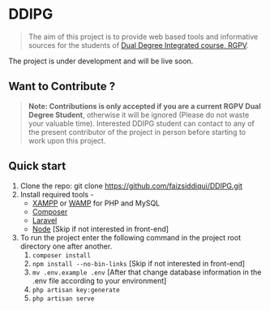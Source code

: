 # DDIPG
> The aim of this project is to provide web based tools and informative sources for the students of [Dual Degree Integrated course, RGPV](https://www.rgpv.ac.in/Departments/DDDept.aspx ).

The project is under development and will be live soon.

## Want to Contribute ?
> **Note: Contributions is only accepted if you are a current RGPV Dual Degree Student**, otherwise it will be ignored (Please do not waste your valuable time). Interested DDIPG student can contact to any of the present contributor of the project in person before starting to work upon this project.

## Quick start
1.	Clone the repo: git clone https://github.com/faizsiddiqui/DDIPG.git
2.	Install required tools -
	-	[XAMPP](https://www.apachefriends.org/download.html) or [WAMP](http://www.wampserver.com/en/) for PHP and MySQL
	-	[Composer](https://getcomposer.org/Composer-Setup.exe)
	- [Laravel](https://laravel.com/docs/5.2#installation)
	- 	[Node](http://nodejs.org/en/download/) [Skip if not interested in front-end]
3.	To run the project enter the following command in the project root directory one after another.
	1. 	```composer install```
	2.	```npm install --no-bin-links``` [Skip if not interested in front-end]
	3.	```mv .env.example .env``` [After that change database information in the .env file according to your environment]
	4.	```php artisan key:generate```
	5.	```php artisan serve```
